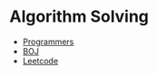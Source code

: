 # Algorithm Solving

- [Programmers](https://programmers.co.kr/)
- [BOJ](https://www.acmicpc.net/)
- [Leetcode](https://leetcode.com/)
